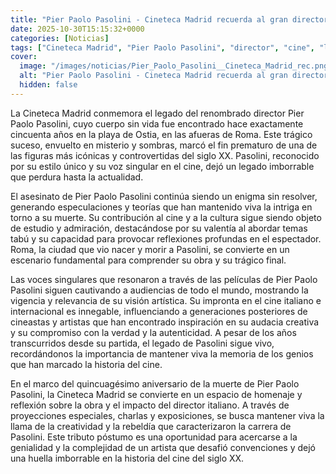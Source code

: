 ```yaml
---
title: "Pier Paolo Pasolini - Cineteca Madrid recuerda al gran director 50 años después de su muerte"
date: 2025-10-30T15:15:32+0000
categories: [Noticias]
tags: ["Cineteca Madrid", "Pier Paolo Pasolini", "director", "cine", "legado", "Roma", "cineasta."]
cover:
  image: "/images/noticias/Pier_Paolo_Pasolini__Cineteca_Madrid_rec.png"
  alt: "Pier Paolo Pasolini - Cineteca Madrid recuerda al gran director 50 años después de su muerte"
  hidden: false
---
```


La Cineteca Madrid conmemora el legado del renombrado director Pier Paolo Pasolini, cuyo cuerpo sin vida fue encontrado hace exactamente cincuenta años en la playa de Ostia, en las afueras de Roma. Este trágico suceso, envuelto en misterio y sombras, marcó el fin prematuro de una de las figuras más icónicas y controvertidas del siglo XX. Pasolini, reconocido por su estilo único y su voz singular en el cine, dejó un legado imborrable que perdura hasta la actualidad.

El asesinato de Pier Paolo Pasolini continúa siendo un enigma sin resolver, generando especulaciones y teorías que han mantenido viva la intriga en torno a su muerte. Su contribución al cine y a la cultura sigue siendo objeto de estudio y admiración, destacándose por su valentía al abordar temas tabú y su capacidad para provocar reflexiones profundas en el espectador. Roma, la ciudad que vio nacer y morir a Pasolini, se convierte en un escenario fundamental para comprender su obra y su trágico final.

Las voces singulares que resonaron a través de las películas de Pier Paolo Pasolini siguen cautivando a audiencias de todo el mundo, mostrando la vigencia y relevancia de su visión artística. Su impronta en el cine italiano e internacional es innegable, influenciando a generaciones posteriores de cineastas y artistas que han encontrado inspiración en su audacia creativa y su compromiso con la verdad y la autenticidad. A pesar de los años transcurridos desde su partida, el legado de Pasolini sigue vivo, recordándonos la importancia de mantener viva la memoria de los genios que han marcado la historia del cine.

En el marco del quincuagésimo aniversario de la muerte de Pier Paolo Pasolini, la Cineteca Madrid se convierte en un espacio de homenaje y reflexión sobre la obra y el impacto del director italiano. A través de proyecciones especiales, charlas y exposiciones, se busca mantener viva la llama de la creatividad y la rebeldía que caracterizaron la carrera de Pasolini. Este tributo póstumo es una oportunidad para acercarse a la genialidad y la complejidad de un artista que desafió convenciones y dejó una huella imborrable en la historia del cine del siglo XX.
